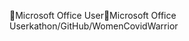 Microsoft Office User                                 M i c r o s o f t   O f f i c e   U s e r   k a t h o n / G i t H u b / W o m e n C o v i d W a r r i o r 